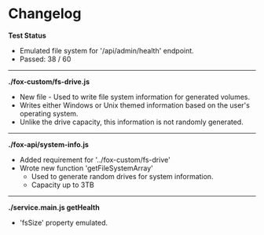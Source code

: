 # Changelog

**Test Status**
* Emulated file system for '/api/admin/health' endpoint.
* Passed: 38 / 60

---

**./fox-custom/fs-drive.js**
* New file - Used to write file system information for generated volumes.
* Writes either Windows or Unix themed information based on the user's operating system.
* Unlike the drive capacity, this information is not randomly generated.

---

**./fox-api/system-info.js**
* Added requirement for '../fox-custom/fs-drive'
* Wrote new function 'getFileSystemArray'
	* Used to generate random drives for system information.
	* Capacity up to 3TB

---

**./service.main.js getHealth**
* 'fsSize' property emulated.
